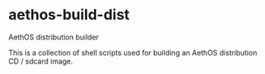 # aethos-build-dist
AethOS distribution builder

This is a collection of shell scripts used for building an AethOS distribution CD / sdcard image.
